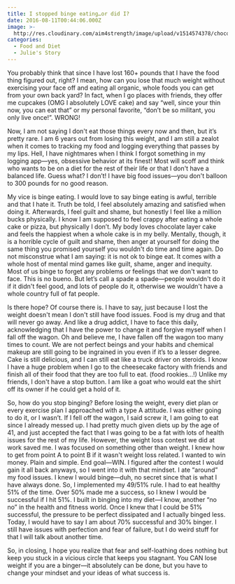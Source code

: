 ```yaml
---
title: I stopped binge eating…or did I?
date: 2016-08-11T00:44:06.000Z
image: >-
  http://res.cloudinary.com/aim4strength/image/upload/v1514574378/chocolate-cake.jpg
categories:
  - Food and Diet
  - Julie's Story
---
```

You probably think that since I have lost 160+ pounds that I have the food thing figured out, right? I mean, how can you lose that much weight without exercising your face off and eating all organic, whole foods you can get from your own back yard? In fact, when I go places with friends, they offer me cupcakes (OMG I absolutely LOVE cake) and say “well, since your thin now, you can eat that” or my personal favorite, “don’t be so militant, you only live once!”. WRONG!




Now, I am not saying I don't eat those things every now and then, but it’s pretty rare. I am 6 years out from losing this weight, and I am still a zealot when it comes to tracking my food and logging everything that passes by my lips. Hell, I have nightmares when I think I forgot something in my logging app—yes, obsessive behavior at its finest! Most will scoff and think who wants to be on a diet for the rest of their life or that I don't have a balanced life. Guess what? I don’t! I have big food issues—you don't balloon to 300 pounds for no good reason.




My vice is binge eating. I would love to say binge eating is awful, terrible and that I hate it. Truth be told, I feel absolutely amazing and satisfied when doing it. Afterwards, I feel guilt and shame, but honestly I feel like a million bucks physically. I know I am supposed to feel crappy after eating a whole cake or pizza, but physically I don’t. My body loves chocolate layer cake and feels the happiest when a whole cake is in my belly. Mentally, though, it is a horrible cycle of guilt and shame, then anger at yourself for doing the same thing you promised yourself you wouldn't do time and time again. Do not misconstrue what I am saying: it is not ok to binge eat. It comes with a whole host of mental mind games like guilt, shame, anger and inequity. Most of us binge to forget any problems or feelings that we don't want to face. This is no bueno. But let’s call a spade a spade—people wouldn't do it if it didn't feel good, and lots of people do it, otherwise we wouldn't have a whole country full of fat people.




Is there hope? Of course there is. I have to say, just because I lost the weight doesn't mean I don't still have food issues. Food is my drug and that will never go away. And like a drug addict, I have to face this daily, acknowledging that I have the power to change it and forgive myself when I fall off the wagon. Oh and believe me, I have fallen off the wagon too many times to count. We are not perfect beings and your habits and chemical makeup are still going to be ingrained in you even if it’s to a lesser degree. Cake is still delicious, and I can still eat like a truck driver on steroids. I know I have a huge problem when I go to the cheesecake factory with friends and finish all of their food that they are too full to eat. (food rookies…!) Unlike my friends, I don't have a stop button. I am like a goat who would eat the shirt off its owner if he could get a hold of it.




So, how do you stop binging? Before losing the weight, every diet plan or every exercise plan I approached with a type A attitude. I was either going to do it, or I wasn’t. If I fell off the wagon, I said screw it, I am going to eat since I already messed up. I had pretty much given diets up by the age of 41, and just accepted the fact that I was going to be a fat with lots of health issues for the rest of my life. However, the weight loss contest we did at work saved me. I was focused on something other than weight. I knew how to get from point A to point B if it wasn't weight loss related. I wanted to win money. Plain and simple. End goal—WIN. I figured after the contest I would gain it all back anyways, so I went into it with that mindset. I ate “around” my food issues. I knew I would binge—duh, no secret since that is what I have always done. So, I implemented my 49/51% rule. I had to eat healthy 51% of the time. Over 50% made me a success, so I knew I would be successful if I hit 51%. I built in binging into my diet—I know, another “no no” in the health and fitness world. Once I knew that I could be 51% successful, the pressure to be perfect dissipated and I actually binged less.  Today, I would have to say I am about 70% successful and 30% binger. I still have issues with perfection and fear of failure, but I do weird stuff for that I will talk about another time.




So, in closing, I hope you realize that fear and self-loathing does nothing but keep you stuck in a vicious circle that keeps you stagnant. You CAN lose weight if you are a binger—it absolutely can be done, but you have to change your mindset and your ideas of what success is.
